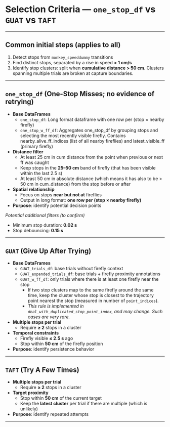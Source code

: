 # Selection Criteria — `one_stop_df` vs `GUAT` vs `TAFT`
---

## Common initial steps (applies to all)
1. Detect stops from `monkey_speeddummy` transitions  
2. Find distinct stops, separated by a rise in speed **> 1 cm/s**  
3. Identify stop clusters: split when **cumulative distance > 50 cm**. Clusters spanning multiple trials are broken at capture boundaries.

---

## `one_stop_df` (One-Stop Misses; no evidence of retrying)
- **Base DataFrames**
  - `one_stop_df`: Long format dataframe with one row per (stop × nearby firefly)  
  - `one_stop_w_ff_df`: Aggregates one_stop_df by grouping stops and selecting the most recently visible firefly. Contains nearby_alive_ff_indices (list of all nearby fireflies) and latest_visible_ff (primary firefly)
- **Distance filter**
  - At least 25 cm in cum distance from the point when previous or next ff was caught
  - Keep stops in the **25–50 cm** band of firefly (that has been visible within the last 2.5 s)
  - At least 50 cm in absolute distance (which means it has also to be > 50 cm in cum_distance) from the stop before or after
- **Spatial relationship**
  - Focus on stops **near but not at** fireflies  
  - Output in long format: **one row per (stop × nearby firefly)**  
- **Purpose**: identify potential decision points  

*Potential additional filters (to confirm)*  
- Minimum stop duration: **0.02 s**  
- Stop debouncing: **0.15 s**

---

## `GUAT` (Give Up After Trying)
- **Base DataFrames**
  - `GUAT_trials_df`: base trials without firefly context  
  - `GUAT_expanded_trials_df`: base trials + firefly proximity annotations  
  - `GUAT_w_ff_df`: only trials where there is at least one firefly near the stop  
    - If two stop clusters map to the same firefly around the same time, keep the cluster whose stop is closest to the trajectory point nearest the stop (measured in number of `point_indices`).  
    - *This rule is implemented in `deal_with_duplicated_stop_point_index`, and may change. Such cases are very rare.*  
- **Multiple stops per trial**
  - Require **≥ 2** stops in a cluster  
- **Temporal constraints**
  - Firefly visible **≤ 2.5 s** ago  
  - Stop within **50 cm** of the firefly position  
- **Purpose**: identify persistence behavior

---

## `TAFT` (Try A Few Times)
- **Multiple stops per trial**
  - Require **≥ 2** stops in a cluster  
- **Target proximity**
  - Stop within **50 cm** of the current target  
  - Keep the **latest cluster** per trial if there are multiple (which is unlikely)  
- **Purpose**: identify repeated attempts

---
